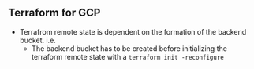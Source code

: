 ## Terraform for GCP
- Terrafrom remote state is dependent on the formation of the backend bucket. i.e. 
    - The backend bucket has to be created before initializing the terraform remote state with a `terraform init -reconfigure`
